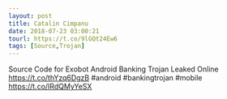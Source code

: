 ```yaml
---
layout: post
title: Catalin Cimpanu
date: 2018-07-23 03:00:21
tourl: https://t.co/9lGQt24Ew6
tags: [Source,Trojan]
---
```

Source Code for Exobot Android Banking Trojan Leaked Online https://t.co/thYzq6DgzB #android #bankingtrojan #mobile https://t.co/IRdQMyYeSX